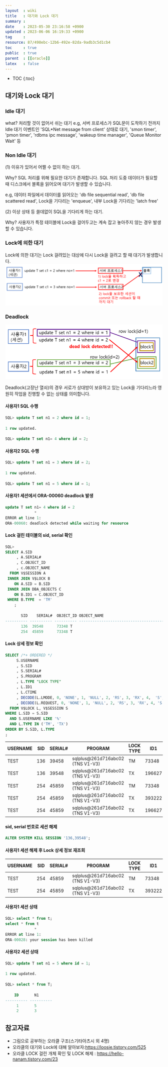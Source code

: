 ```yaml
---
layout  : wiki
title   : 대기와 Lock 대기
summary : 
date    : 2023-05-30 23:16:58 +0900
updated : 2023-06-06 16:19:33 +0900
tag     : 
resource: 87/498ebc-12b6-492e-82da-9adb3c5d1cb4
toc     : true
public  : true
parent  : [[oracle]]
latex   : false
---
```

* TOC
{:toc}

## 대기와 Lock 대기

### Idle 대기
what? 
처리할 것이 없어서 쉬는 대기
 e.g, 서버 프로세스가 SQL문이 도착하기 전까지 Idle 대기 이벤트인 'SQL*Net message from client'  상태로 대기, 'smon timer', 'pmon timer', 'rdbms ipc message', 'wakeup time manager', 'Queue Monitor Wait' 등

### Non Idle 대기
(1) 이유가 있어서 어쩔 수 없이 하는 대기. 

Why? SQL 처리를 위해 필요한 대기가 존재합니다. SQL 처리 도중 데이터가 필요할 때 디스크에서 블록을 읽어오며 대기가 발생할 수 있습니다.

e.g, 데이터 파일에서 데이터를 읽어오는 'db file sequential read', 'db file scattered read', Lock을 기다리는 'enqueue', 내부 Lock을 기다리는 'latch free'

(2) 이상 상태 등 쓸데없이 SQL을 기다리게 하는 대기.

Why? 사용자가 특정 테이블에 Lock을 걸어두고는 계속 잡고 놓아주지 않는 경우 발생할 수 있습니다. 

### Lock에 의한 대기
Lock에 의한 대기는 Lock 걸려있는 대상에 다시 Lock을 걸려고 할 때 대기가 발생합니다.
![image]( /resource/87/498ebc-12b6-492e-82da-9adb3c5d1cb4/242753488-5776d139-4ad2-4635-8e72-e381800d4af6.png)

### Deadlock
![image]( /resource/87/498ebc-12b6-492e-82da-9adb3c5d1cb4/243568315-bd8cb08e-b769-47e5-9b64-78dacd2e7d88.png)

Deadlock(고장난 열쇠)의 경우 서로가 상대방이 보유하고 있는 Lock을 기다리느라 영원히 작업을 진행할 수 없는 상태를 의미합니다.

#### 사용자1 SQL 수행

```sql
SQL> update T set n1 = 2 where id = 1;

1 row updated.

SQL> update T set n1= 4 where id = 2;
```

#### 사용자2 SQL 수행

```sql
SQL> update T set n1 = 3 where id = 2;

1 row updated.

SQL> update T set n1 = 5 where id = 1;
```

#### 사용자1 세션에서 ORA-00060 deadlock 발생

```sql
update T set n1= 4 where id = 2
             *
ERROR at line 1:
ORA-00060: deadlock detected while waiting for resource
```

#### Lock 걸린 테이블의 sid, serial 확인

```sql
SQL>
SELECT A.SID
     , A.SERIAL#
     , C.OBJECT_ID
     , c.OBJECT_NAME
  FROM V$SESSION A
 INNER JOIN V$LOCK B
    ON A.SID = B.SID
 INNER JOIN DBA_OBJECTS C
    ON B.ID1 = C.OBJECT_ID
 WHERE B.TYPE  = 'TM'
    ;

       SID    SERIAL#  OBJECT_ID OBJECT_NAME
---------- ---------- ---------- --------------------------------------------------------------------------------------------------------------------------------
       136	39548	   73348 T
       254	45859	   73348 T
```

#### Lock 상세 정보 확인

```sql
SELECT /*+ ORDERED */
     S.USERNAME
     , S.SID
     , S.SERIAL#
     , S.PROGRAM
     , L.TYPE "LOCK TYPE"
     , L.ID1
     , L.CTIME
     , DECODE(L.LMODE, 0, 'NONE', 1, 'NULL', 2, 'RS', 3, 'RX', 4,  'S', 5, 'SRX', 6, 'X', '?') AS HELD
     , DECODE(L.REQUEST, 0, 'NONE', 1, 'NULL', 2, 'RS', 3, 'RX', 4, 'S', 5, 'SRX', 6, 'X', '?') AS REQUESTED
  FROM V$LOCK L, V$SESSION S
WHERE L.SID = S.SID
  AND S.USERNAME LIKE '%'
  AND L.TYPE IN ('TM', 'TX')
ORDER BY S.SID, L.TYPE
;
```

| USERNAME | SID | SERIAL# | PROGRAM                          | LOCK TYPE | ID1    | CTIME | HELD | REQUESTED |
|----------|-----|---------|----------------------------------|-----------|--------|-------|------|-----------|
| TEST     | 136 | 39458   | sqlplus@261d716abc02 (TNS V1-V3) | TM        | 73348  | 2831  | RX   | NONE      |
| TEST     | 136 | 39548   | sqlplus@261d716abc02 (TNS V1-V3) | TX        | 196627 | 2831  | X    | NONE      |
| TEST     | 254 | 45859   | sqlplus@261d716abc02 (TNS V1-V3) | TM        | 73348  | 2806  | RX   | NONE      |
| TEST     | 254 | 45859   | sqlplus@261d716abc02 (TNS V1-V3) | TX        | 393222 | 2806  | X    | NONE      |
| TEST     | 254 | 45859   | sqlplus@261d716abc02 (TNS V1-V3) | TX        | 196627 | 2776  | NONE | X         |

#### sid, serial 번호로 세션 해제
```sql
ALTER SYSTEM KILL SESSION '136,39548';
```

#### 사용자1 세션 해제 후 Lock 상세 정보 재조회

| USERNAME | SID | SERIAL# | PROGRAM                          | LOCK TYPE | ID1    | CTIME | HELD | REQUESTED |
|----------|-----|---------|----------------------------------|-----------|--------|-------|------|-----------|
| TEST     | 254 | 45859   | sqlplus@261d716abc02 (TNS V1-V3) | TM        | 73348  | 5361  | RX   | NONE      |
| TEST     | 254 | 45859   | sqlplus@261d716abc02 (TNS V1-V3) | TX        | 393222 | 5361  | X    | NONE      |

#### 사용자1 세션 상태
```sql
SQL> select * from t;
select * from t
             *
ERROR at line 1:
ORA-00028: your session has been killed
```

#### 사용자2 세션 상태
```sql
SQL> update T set n1 = 5 where id = 1;

1 row updated.

SQL> select * from T;

	ID	     N1
---------- ----------
	 1	     5
	 2	     3
```

## 참고자료
- 그림으로 공부하는 오라클 구조(스기타아츠시 외 4명)
- 오라클의 대기와 Lock에 대해 알아보자:<https://loosie.tistory.com/525>
- 오라클 LOCK 걸린 개체 확인 및 LOCK 해제 : <https://hello-nanam.tistory.com/23>
